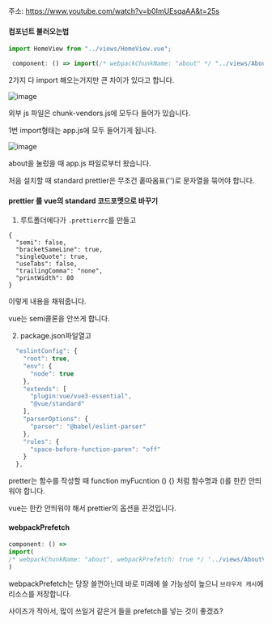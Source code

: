 주소: https://www.youtube.com/watch?v=b0ImUEsqaAA&t=25s



#### 컴포넌트 불러오는법

```js
import HomeView from "../views/HomeView.vue";
```

```js
 component: () => import(/* webpackChunkName: "about" */ "../views/AboutView.vue"),
```

2가지 다 import 해오는거지만 큰 차이가 있다고 합니다.

![image](https://user-images.githubusercontent.com/65094518/201472526-9e4929f0-0c83-4d74-a899-3a6c75e99f92.png)

외부 js 파일은 chunk-vendors.js에 모두다 들어가 있습니다.

1번 import형태는 app.js에 모두 들어가게 됩니다.

![image](https://user-images.githubusercontent.com/65094518/201472612-f01c3831-f6b2-4474-b59d-4d2b6beb2cd4.png)

about을 눌렀을 때 app.js 파일로부터 왔습니다.



처음 설치할 때 standard prettier은 무조건 홑따옴표('')로 문자열을 묶어야 합니다.

#### prettier 를 vue의 standard 코드포멧으로 바꾸기

1. 루트폴더에다가 `.prettierrc`를 만들고

```
{
  "semi": false,
  "bracketSameLine": true,
  "singleQuote": true,
  "useTabs": false,
  "trailingComma": "none",
  "printWidth": 80
}
```

이렇게 내용을 채워줍니다.

vue는 semi콜론을 안쓰게 합니다.

2. package.json파일열고

```js
  "eslintConfig": {
    "root": true,
    "env": {
      "node": true
    },
    "extends": [
      "plugin:vue/vue3-essential",
      "@vue/standard"
    ],
    "parserOptions": {
      "parser": "@babel/eslint-parser"
    },
    "rules": {
      "space-before-function-paren": "off"
    }
  },
```

pretter는 함수를 작성할 때 function myFucntion () {} 처럼 함수명과 ()를 한칸 안띄워야 합니다.

vue는 한칸 안띄워야 해서 prettier의 옵션을 끈것입니다.





#### webpackPrefetch

```js
component: () =>
import(
/* webpackChunkName: "about", webpackPrefetch: true */ '../views/AboutView.vue'
)
```

webpackPrefetch는 당장 쓸껀아닌데 바로 미래에 쓸 가능성이 높으니 `브라우저 캐시`에 리소스를 저장합니다.

사이즈가 작아서, 많이 쓰일거 같은거 들을 prefetch를 넣는 것이 좋겠죠?